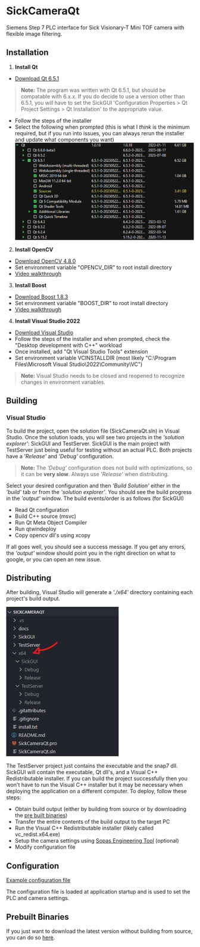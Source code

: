 
# SickCameraQt

Siemens Step 7 PLC interface for Sick Visionary-T Mini TOF camera with flexible image filtering.

## Installation

1. **Install Qt**
* [Download Qt 6.5.1](https://www.qt.io/download)
> **Note:** The program was written with Qt 6.5.1, but should be compatable with 6.x.x. If you do decide to use a version other than 6.5.1, you will have to set the SickGUI 'Configuration Properties \> Qt Project Settings \> Qt Installation' to the appropriate value.
* Follow the steps of the installer
* Select the following when prompted (this is what I *think* is the minimum required, but if you run into issues, you can always rerun the installer and update what components you want)
![qt installer options](./docs/images/qt_install.png)

2. **Install OpenCV**
* [Download OpenCV 4.8.0](https://github.com/opencv/opencv/releases/tag/4.8.0)
* Set environment variable "OPENCV_DIR" to root install directory
* [Video walkthrough](./docs/videos/opencv_install_video.mp4)

3. **Install Boost**
* [Download Boost 1.8.3](https://www.boost.org/users/download/)
* Set environment variable "BOOST_DIR" to root install directory
* [Video walkthrough](./docs/videos/boost_install_video.mp4)

4. **Install Visual Studio 2022**
* [Download Visual Studio](https://visualstudio.microsoft.com/downloads/)
* Follow the steps of the installer and when prompted, check the "Desktop development with C++" workload
* Once installed, add "Qt Visual Studio Tools" extension
* Set environment variable VCINSTALLDIR (most likely "C:\\Program Files\\Microsoft Visual Studio\\2022\\Community\\VC")

> **Note:** Visual Studio needs to be closed and reopened to recognize changes in environment variables.

## Building

### Visual Studio

To build the project, open the solution file (SickCameraQt.sln) in Visual Studio. Once the solution loads, you will see two projects in the *'solution explorer'*: SickGUI and TestServer. SickGUI is the main project with TestServer just being useful for testing without an actual PLC. Both projects have a *'Release'* and *'Debug'* configuration.

> **Note:** The *'Debug'* configuration does not build with optimizations, so it can be **very slow**. Always use *'Release'* when distributing.

Select your desired configuration and then *'Build Solution'* either in the *'build'* tab or from the *'solution explorer'*. You should see the build progress in the *'output'* window. The build events/order is as follows (for SickGUI)

* Read Qt configuration
* Build C++ source (msvc)
* Run Qt Meta Object Compiler
* Run qtwindeploy
* Copy opencv dll's using xcopy

If all goes well, you should see a success message. If you get any errors, the *'output'* window should point you in the right direction on what to google, or you can open an new issue.

## Distributing

After building, Visual Studio will generate a *'./x64'* directory containing each project's build output. 

![Build output directories](./docs/images/output_directories.jpg)

The TestServer project just contains the executable and the snap7 dll. SickGUI will contain the executable, Qt dll's, and a Visual C++ Redistributable installer. If you can build the project successfully then you won't have to run the Visual C++ installer but it may be necessary when deploying the application on a different computer. To deploy, follow these steps:

* Obtain build output (either by building from source or by downloading the [pre built binaries](https://github.com/NickTheWhale/SickCameraQt/releases))
* Transfer the entire contents of the build output to the target PC
* Run the Visual C++ Redistributable installer (likely called vc_redist.x64.exe)
* Setup the camera settings using [Sopas Engineering Tool](https://cdn.sick.com/us/en/) (optional)
* Modify configuration file

## Configuration

[Example configuration file](./configuration_example.ini)

The configuration file is loaded at application startup and is used to set the PLC and camera settings. 

## Prebuilt Binaries

If you just want to download the latest version without building from source, you can do so [here](https://github.com/NickTheWhale/SickCameraQt/releases).